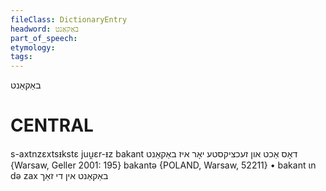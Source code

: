 ```yaml
---
fileClass: DictionaryEntry
headword: באַקאַנט
part_of_speech: 
etymology: 
tags: 
---
```

באַקאַנט

CENTRAL
========

s-axtnzɛxtsᵻkstɛ juu̯ɛr-ᵻz bakant דאָס אַכט און זעכציקסטע יאָר איז באַקאַנט {Warsaw, Geller 2001: 195}
bakantə {POLAND, Warsaw, 52211}
	•	bakant ɩn də zax באַקאַנט אין די זאַך